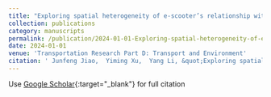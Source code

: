 ```yaml
---
title: "Exploring spatial heterogeneity of e-scooter’s relationship with ridesourcing using explainable machine learning"
collection: publications
category: manuscripts
permalink: /publication/2024-01-01-Exploring-spatial-heterogeneity-of-e-scooters-relationship-with-ridesourcing-using-explainable-machine-learning
date: 2024-01-01
venue: 'Transportation Research Part D: Transport and Environment'
citation: ' Junfeng Jiao,  Yiming Xu,  Yang Li, &quot;Exploring spatial heterogeneity of e-scooter’s relationship with ridesourcing using explainable machine learning.&quot; Transportation Research Part D: Transport and Environment, 2024.'
---
```

Use [Google Scholar](https://scholar.google.com/scholar?q=Exploring+spatial+heterogeneity+of+e+scooter’s+relationship+with+ridesourcing+using+explainable+machine+learning){:target="_blank"} for full citation